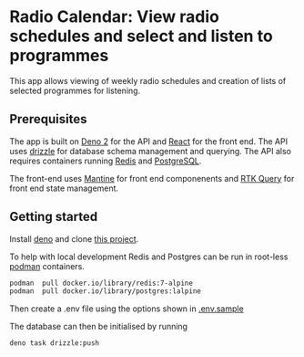 # Radio Calendar: View radio schedules and select and listen to programmes

This app allows viewing of weekly radio schedules and creation of lists of selected programmes for listening.

## Prerequisites

The app is built on [Deno 2](https://deno.com/) for the API and [React](https://react.dev/) for the front end. The API uses [drizzle](https://orm.drizzle.team/) for database schema management and querying. The API also requires containers running [Redis](https://redis.io/) and [PostgreSQL](https://www.postgresql.org/). 

The front-end uses [Mantine](https://mantine.dev/) for front end componenents and [RTK Query](https://redux-toolkit.js.org/rtk-query/overview) for front end state management. 

## Getting started

Install [deno](https://docs.deno.com/runtime/getting_started/installation/) and clone [this project](https://github.com/CodeGit/RadioCalendar).

To help with local development Redis and Postgres can be run in root-less [podman](https://podman.io/) containers.
```bash
podman  pull docker.io/library/redis:7-alpine
podman  pull docker.io/library/postgres:lalpine
```

Then create a .env file using the options shown in [.env.sample](https://github.com/CodeGit/RadioCalendar/blob/main/.env.sample)

The database can then be initialised by running

```bash
deno task drizzle:push
```

